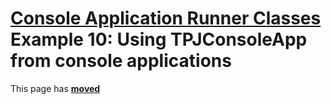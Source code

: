 # [Console Application Runner Classes](../../ConsoleApp.md) Example 10: Using TPJConsoleApp from console applications

This page has [**moved**](https://lib-docs.delphidabbler.com/ConsoleApp/3/Examples/Example10)